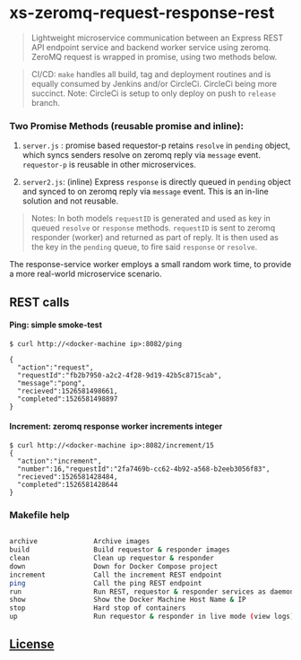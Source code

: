 # xs-zeromq-request-response-rest

> Lightweight microservice communication between an Express REST API endpoint
service and backend worker service using zeromq. ZeroMQ request is wrapped
in promise, using two methods below.

> CI/CD: `make` handles all build, tag and deployment routines and is equally 
consumed by Jenkins and/or CircleCi. CircleCi being more succinct.
Note: CircleCi is setup to only deploy on push to `release` branch.

### Two Promise Methods (reusable promise and inline):
1) `server.js` : promise based requestor-p retains `resolve` in `pending` object,
which syncs senders resolve on zeromq reply via `message` event. `requestor-p`
is reusable in other microservices.

2) `server2.js`: (inline) Express `response` is directly queued in `pending`
object and synced to on zeromq reply via `message` event. This is an in-line
solution and not reusable.

> Notes: In both models `requestID` is generated and used as key in queued
`resolve` or `response` methods. `requestID` is sent to zeromq responder
(worker) and returned as part of reply. It is then used as the key in
the `pending` queue, to fire said `response` or `resolve`.

The response-service worker employs a small random work time, to provide a
more real-world microservice scenario.

## REST calls
#### Ping: simple smoke-test
```
$ curl http://<docker-machine ip>:8082/ping

{
  "action":"request",
  "requestId":"fb2b7950-a2c2-4f28-9d19-42b5c8715cab",
  "message":"pong",
  "recieved":1526581498661,
  "completed":1526581498897
}
```

#### Increment: zeromq response worker increments integer
```
$ curl http://<docker-machine ip>:8082/increment/15
{
  "action":"increment",
  "number":16,"requestId":"2fa7469b-cc62-4b92-a568-b2eeb3056f83",
  "recieved":1526581428484,
  "completed":1526581428644
}

```
### Makefile help
```sh

archive              Archive images
build                Build requestor & responder images
clean                Clean up requestor & responder
down                 Down for Docker Compose project
increment            Call the increment REST endpoint
ping                 Call the ping REST endpoint
run                  Run REST, requestor & responder services as daemons
show                 Show the Docker Machine Host Name & IP
stop                 Hard stop of containers
up                   Run requestor & responder in live mode (view logs)

```

## [License](LICENSE.md)
